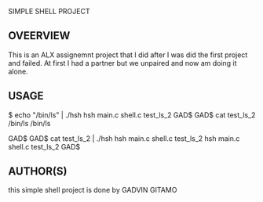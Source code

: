 SIMPLE SHELL PROJECT

## OVEERVIEW
This is an ALX assignemnt project that I did after I was did the first project and failed.
At first I had a partner but we unpaired and now am doing it alone.

## USAGE
$ echo "/bin/ls" | ./hsh
hsh main.c shell.c test_ls_2
GAD$
GAD$ cat test_ls_2
/bin/ls
/bin/ls

GAD$
GAD$ cat test_ls_2 | ./hsh
hsh main.c shell.c test_ls_2
hsh main.c shell.c test_ls_2
GAD$

## AUTHOR(S)
this simple shell project is done by GADVIN GITAMO
